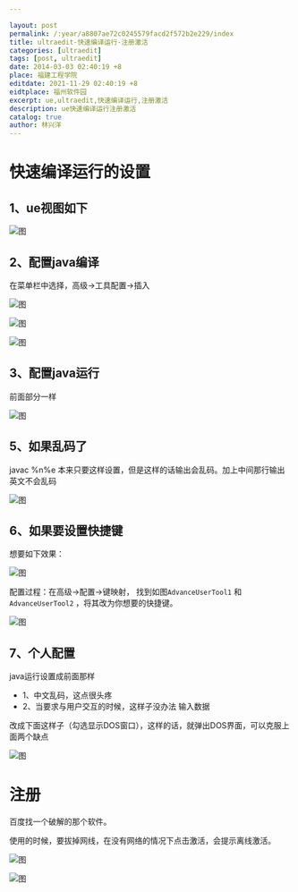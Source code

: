 ```yaml
---

layout: post
permalink: /:year/a8807ae72c0245579facd2f572b2e229/index
title: ultraedit-快速编译运行-注册激活
categories: [ultraedit]
tags: [post, ultraedit]
date: 2014-03-03 02:40:19 +8
place: 福建工程学院
editdate: 2021-11-29 02:40:19 +8
eidtplace: 福州软件园
excerpt: ue,ultraedit,快速编译运行,注册激活
description: ue快速编译运行注册激活
catalog: true
author: 林兴洋
---
```



# 快速编译运行的设置

## 1、ue视图如下

![图](https://gitee.com/linxingyang/at-2020-10-02-image/raw/master/image/U-ultraedit/image/2014-04-03/01.jpeg)

## 2、配置java编译

在菜单栏中选择，高级->工具配置->插入

![图](https://gitee.com/linxingyang/at-2020-10-02-image/raw/master/image/U-ultraedit/image/2014-04-03/02.jpeg)



![图](https://gitee.com/linxingyang/at-2020-10-02-image/raw/master/image/U-ultraedit/image/2014-04-03/03.jpeg)  



![图](https://gitee.com/linxingyang/at-2020-10-02-image/raw/master/image/U-ultraedit/image/2014-04-03/04.jpeg)

## 3、配置java运行

前面部分一样

![图](https://gitee.com/linxingyang/at-2020-10-02-image/raw/master/image/U-ultraedit/image/2014-04-03/05.jpeg)

## 5、如果乱码了

javac %n%e  本来只要这样设置，但是这样的话输出会乱码。加上中间那行输出英文不会乱码

![图](https://gitee.com/linxingyang/at-2020-10-02-image/raw/master/image/U-ultraedit/image/2014-04-03/06.jpeg)

## 6、如果要设置快捷键

想要如下效果：

![图](https://gitee.com/linxingyang/at-2020-10-02-image/raw/master/image/U-ultraedit/image/2014-04-03/07.jpeg)

配置过程：在高级->配置->键映射， 找到如图`AdvanceUserTool1` 和 `AdvanceUserTool2` ，将其改为你想要的快捷键。

![图](https://gitee.com/linxingyang/at-2020-10-02-image/raw/master/image/U-ultraedit/image/2014-04-03/08.jpeg)

## 7、个人配置
java运行设置成前面那样
* 1、中文乱码，这点很头疼
* 2、当要求与用户交互的时候，这样子没办法 输入数据

改成下面这样子（勾选显示DOS窗口），这样的话，就弹出DOS界面，可以克服上面两个缺点

![图](https://gitee.com/linxingyang/at-2020-10-02-image/raw/master/image/U-ultraedit/image/2014-04-03/09.png)

# 注册

百度找一个破解的那个软件。

使用的时候，要拔掉网线，在没有网络的情况下点击激活，会提示离线激活。

![图](https://gitee.com/linxingyang/at-2020-10-02-image/raw/master/image/U-ultraedit/image/2014-04-03/10.jpeg)

![图](https://gitee.com/linxingyang/at-2020-10-02-image/raw/master/image/U-ultraedit/image/2014-04-03/11.jpeg)
